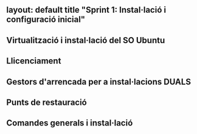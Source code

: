 layout: default
title "Sprint 1: Instal·lació i configuració inicial"
---

## Virtualització i instal·lació del SO Ubuntu
## Llicenciament
## Gestors d'arrencada per a instal·lacions DUALS
## Punts de restauració 
## Comandes generals i instal·lació
